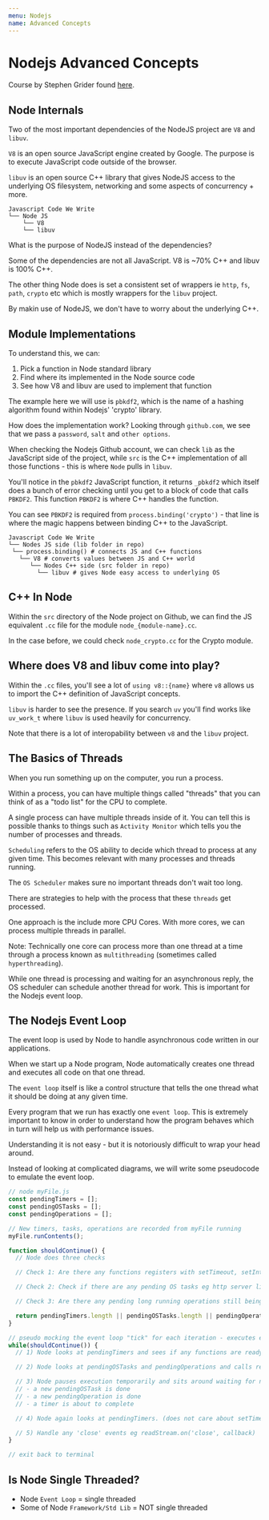 ```yaml
---
menu: Nodejs
name: Advanced Concepts
---
```


# Nodejs Advanced Concepts

Course by Stephen Grider found [here](https://www.udemy.com/advanced-node-for-developers/).

## Node Internals

Two of the most important dependencies of the NodeJS project are `V8` and `libuv`.

`V8` is an open source JavaScript engine created by Google. The purpose is to execute JavaScript code outside of the browser.

`libuv` is an open source C++ library that gives NodeJS access to the underlying OS filesystem, networking and some aspects of concurrency + more.
 
```shell
Javascript Code We Write
└── Node JS
    └── V8
    └── libuv
```

What is the purpose of NodeJS instead of the dependencies? 

Some of the dependencies are not all JavaScript. V8 is ~70% C++ and libuv is 100% C++.

The other thing Node does is set a consistent set of wrappers ie `http`, `fs`, `path`, `crypto` etc which is mostly wrappers for the `libuv` project.

By makin use of NodeJS, we don't have to worry about the underlying C++.

## Module Implementations

To understand this, we can:

1. Pick a function in Node standard library
2. Find where its implemented in the Node source code
3. See how V8 and libuv are used to implement that function

The example here we will use is `pbkdf2`, which is the name of a hashing algorithm found within Nodejs' 'crypto' library.

How does the implementation work? Looking through `github.com`, we see that we pass a `password`, `salt` and `other options`.

When checking the Nodejs Github account, we can check `lib` as the JavaScript side of the project, while `src` is the C++ implementation of all those functions - this is where `Node` pulls in `libuv`.

You'll notice in the `pbkdf2` JavaScript function, it returns `_pbkdf2` which itself does a bunch of error checking until you get to a block of code that calls `PBKDF2`. This function `PBKDF2` is where C++ handles the function.

You can see `PBKDF2` is required from `process.binding('crypto')` - that line is where the magic happens between binding C++ to the JavaScript.

```shell
Javascript Code We Write
└── Nodes JS side (lib folder in repo)
 └── process.binding() # connects JS and C++ functions
   └── V8 # converts values between JS and C++ world
      └── Nodes C++ side (src folder in repo)
        └── libuv # gives Node easy access to underlying OS
```

## C++ In Node

Within the `src` directory of the Node project on Github, we can find the JS equivalent `.cc` file for the module `node_{module-name}.cc`.

In the case before, we could check `node_crypto.cc` for the Crypto module.

## Where does V8 and libuv come into play?

Within the `.cc` files, you'll see a lot of `using v8::{name}` where `v8` allows us to import the C++ definition of JavaScript concepts.

`libuv` is harder to see the presence. If you search `uv` you'll find works like `uv_work_t` where `libuv` is used heavily for concurrency.

Note that there is a lot of interopability between `v8` and the `libuv` project.

## The Basics of Threads

When you run something up on the computer, you run a process.

Within a process, you can have multiple things called "threads" that you can think of as a "todo list" for the CPU to complete.

A single process can have multiple threads inside of it. You can tell this is possible thanks to things such as `Activity Monitor` which tells you the number of processes and threads.

`Scheduling` refers to the OS ability to decide which thread to process at any given time. This becomes relevant with many processes and threads running.

The `OS Scheduler` makes sure no important threads don't wait too long.

There are strategies to help with the process that these `threads` get processed.

One approach is the include more CPU Cores. With more cores, we can process multiple threads in parallel.

Note: Technically one core can process more than one thread at a time through a process known as `multithreading` (sometimes called `hyperthreading`).

While one thread is processing and waiting for an asynchronous reply, the OS scheduler can schedule another thread for work. This is important for the Nodejs event loop.

## The Nodejs Event Loop

The event loop is used by Node to handle asynchronous code written in our applications.

When we start up a Node program, Node automatically creates one thread and executes all code on that one thread.

The `event loop` itself is like a control structure that tells the one thread what it should be doing at any given time.

Every program that we run has exactly one `event loop`. This is extremely important to know in order to understand how the program behaves which in turn will help us with performance issues.

Understanding it is not easy - but it is notoriously difficult to wrap your head around.

Instead of looking at complicated diagrams, we will write some pseudocode to emulate the event loop.

```javascript
// node myFile.js
const pendingTimers = [];
const pendingOSTasks = [];
const pendingOperations = [];

// New timers, tasks, operations are recorded from myFile running
myFile.runContents();

function shouldContinue() {
  // Node does three checks

  // Check 1: Are there any functions registers with setTimeout, setInterval or setImmediate?

  // Check 2: Check if there are any pending OS tasks eg http server listening to requests on some port

  // Check 3: Are there any pending long running operations still being executed eg function call inside the fs module

  return pendingTimers.length || pendingOSTasks.length || pendingOperations.length;
}

// pseudo mocking the event loop "tick" for each iteration - executes entire body in one "tick"
while(shouldContinue()) {
  // 1) Node looks at pendingTimers and sees if any functions are ready to be called (setTimeout, setInterval)

  // 2) Node looks at pendingOSTasks and pendingOperations and calls relevant callbacks

  // 3) Node pauses execution temporarily and sits around waiting for new events to occur. Continue when ...
  // - a new pendingOSTask is done
  // - a new pendingOperation is done
  // - a timer is about to complete

  // 4) Node again looks at pendingTimers. (does not care about setTimeout, setInterval - only setImmediate). Call any setImmediate.

  // 5) Handle any 'close' events eg readStream.on('close', callback)
}

// exit back to terminal
```

## Is Node Single Threaded?

- Node `Event Loop` = single threaded
- Some of Node `Framework/Std Lib` = NOT single threaded

